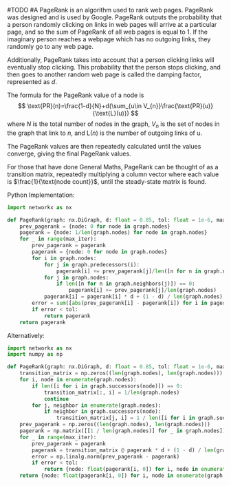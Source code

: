 #TODO #A
PageRank is an algorithm used to rank web pages. PageRank was designed and is used by Google. PageRank outputs the probability that a person randomly clicking on links in web pages will arrive at a particular page, and so the sum of PageRank of all web pages is equal to 1. If the imaginary person reaches a webpage which has no outgoing links, they randomly go to any web page.

Additionally, PageRank takes into account that a person clicking links will eventually stop clicking. This probability that the person stops clicking, and then goes to another random web page is called the damping factor, represented as $d$.

The formula for the PageRank value of a node is 
$$
\text{PR}(n)=\frac{1-d}{N}+d(\sum_{u\in V_{n}}\frac{\text{PR}(u)}{\text{L}(u)})
$$
where $N$ is the total number of nodes in the graph, $V_n$ is the set of nodes in the graph that link to $n$, and $\text{L}(n)$ is the number of outgoing links of u.

The PageRank values are then repeatedly calculated until the values converge, giving the final PageRank values.

For those that have done General Maths, PageRank can be thought of as a transition matrix, repeatedly multiplying a column vector where each value is $\frac{1}{\text{node count}}$, until the steady-state matrix is found.

Python Implementation:
```python
import networkx as nx

def PageRank(graph: nx.DiGraph, d: float = 0.85, tol: float = 1e-6, max_iter: int = 10000) -> dict:
    prev_pagerank = {node: 0 for node in graph.nodes}
    pagerank = {node: 1/len(graph.nodes) for node in graph.nodes}
    for _ in range(max_iter):
        prev_pagerank = pagerank
        pagerank = {node: 0 for node in graph.nodes}
        for i in graph.nodes:
            for j in graph.predecessors(i):
                pagerank[i] += prev_pagerank[j]/len([n for n in graph.neighbors(j)])
            for j in graph.nodes:
                if len([n for n in graph.neighbors(j)]) == 0:
                    pagerank[i] += prev_pagerank[j]/len(graph.nodes)
            pagerank[i] = pagerank[i] * d + (1 - d) / len(graph.nodes)
        error = sum([abs(prev_pagerank[i] - pagerank[i]) for i in pagerank.keys()])
        if error < tol:
            return pagerank
    return pagerank
```

Alternatively:
```python
import networkx as nx
import numpy as np

def PageRank(graph: nx.DiGraph, d: float = 0.85, tol: float = 1e-6, max_iter: int = 10000) -> dict:
    transition_matrix = np.zeros((len(graph.nodes), len(graph.nodes)))
    for i, node in enumerate(graph.nodes):
        if len([i for i in graph.successors(node)]) == 0:
            transition_matrix[:, i] = 1/len(graph.nodes)
            continue
        for j, neighbor in enumerate(graph.nodes):
            if neighbor in graph.successors(node):
                transition_matrix[j, i] = 1 / len([i for i in graph.successors(node)])
    prev_pagerank = np.zeros((len(graph.nodes), len(graph.nodes)))
    pagerank = np.matrix([[1 / len(graph.nodes)] for _ in graph.nodes])
    for _ in range(max_iter):
        prev_pagerank = pagerank
        pagerank = transition_matrix @ pagerank * d + (1 - d) / len(graph.nodes)
        error = np.linalg.norm(prev_pagerank - pagerank)
        if error < tol:
            return {node: float(pagerank[i, 0]) for i, node in enumerate(graph.nodes)}
    return {node: float(pagerank[i, 0]) for i, node in enumerate(graph.nodes)}
```